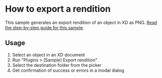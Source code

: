 # How to export a rendition

This sample generates an export rendition of an object in XD as PNG.
[Read the step-by-step guide for this sample](https://adobexdplatform.com/plugin-docs/tutorials/how-to-export-a-rendition/).

## Usage

1. Select an object in an XD document
1. Run "Plugins > \[Sample\] Export rendition"
1. Select the destination folder from the picker
1. Get confirmation of success or errors in a modal dialog
